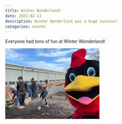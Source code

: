 ```yaml
---
title: Winter Wonderland!
date: 2022-02-13
description: Winter Wonderland was a huge success!
categories: events
---
```


Everyone had tons of fun at Winter Wonderland!

[![](images/resized/ww.webp)](images/originals/ww.jpg)